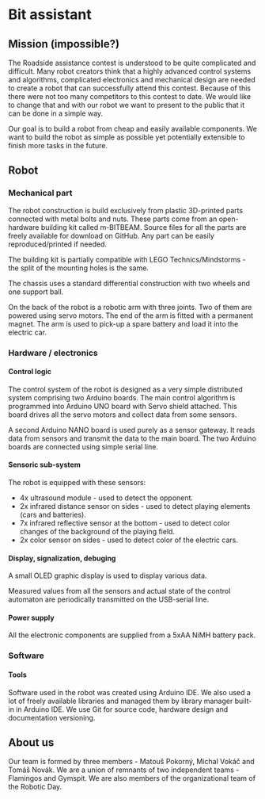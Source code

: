 # Bit assistant

## Mission (impossible?)

The Roadside assistance contest is understood to be quite complicated and difficult.
Many robot creators think that a highly advanced control systems and algorithms, complicated electronics and mechanical design are needed to create a robot that can successfully attend this contest. Because of this there were not too many competitors to this contest to date.
We would like to change that and with our robot we want to present to the public that it can be done in a simple way.

Our goal is to build a robot from cheap and easily available components.
We want to build the robot as simple as possible yet potentially extensible to finish more tasks in the future.

## Robot

### Mechanical part

The robot construction is build exclusively from plastic 3D-printed parts connected with metal bolts and nuts.
These parts come from an open-hardware building kit called m-BITBEAM.
Source files for all the parts are freely available for download on GitHub.
Any part can be easily reproduced/printed if needed.

The building kit is partially compatible with LEGO Technics/Mindstorms - the split of the mounting holes is the same.

The chassis uses a standard differential construction with two wheels and one support ball.

On the back of the robot is a robotic arm with three joints. Two of them are powered using servo motors. The end of the arm is fitted with a permanent magnet.
The arm is used to pick-up a spare battery and load it into the electric car.

### Hardware / electronics

#### Control logic

The control system of the robot is designed as a very simple distributed system comprising two Arduino boards.
The main control algorithm is programmed into Arduino UNO board with Servo shield attached.
This board drives all the servo motors and collect data from some sensors.

A second Arduino NANO board is used purely as a sensor gateway. It reads data from sensors and transmit the data to the main board.
The two Arduino boards are connected using simple serial line.

#### Sensoric sub-system

The robot is equipped with these sensors:
- 4x ultrasound module - used to detect the opponent.
- 2x infrared distance sensor on sides - used to detect playing elements (cars and batteries).
- 7x infrared reflective sensor at the bottom - used to detect color changes of the background of the playing field.
- 2x color sensor on sides - used to detect color of the electric cars.

#### Display, signalization, debuging

A small OLED graphic display is used to display various data.

Measured values from all the sensors and actual state of the control automaton are periodically transmitted on the USB-serial line.

#### Power supply

All the electronic components are supplied from a 5xAA NiMH battery pack.

### Software

#### Tools

Software used in the robot was created using Arduino IDE. We also used a lot of freely available libraries and managed them by library manager built-in in Arduino IDE. We use Git for source code, hardware design and documentation versioning.

## About us

Our team is formed by three members - Matouš Pokorný, Michal Vokáč and Tomáš Novák.
We are a union of remnants of two independent teams - Flamingos and Gymspit.
We are also members of the organizational team of the Robotic Day.
